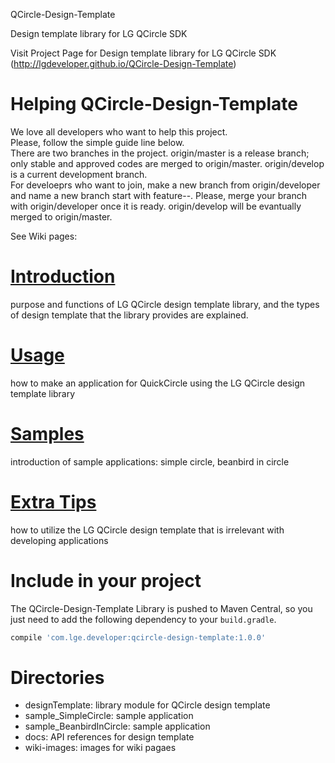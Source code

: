QCircle-Design-Template<P>
Design template library for LG QCircle SDK

 Visit Project Page for Design template library for LG QCircle SDK
 (http://lgdeveloper.github.io/QCircle-Design-Template)
  
 
# Helping QCircle-Design-Template
 
 We love all developers who want to help this project.<br>
 Please, follow the simple guide line below.<br>
 There are two branches in the project. origin/master is a release branch; only stable and approved codes are merged to origin/master.
 origin/develop is a current development branch. <br>
 For develoeprs who want to join, make a new branch from origin/developer and name a new branch start with feature--.
 Please, merge your branch with origin/developer once it is ready.
 origin/develop will be evantually merged to origin/master.
 
 

See Wiki pages:<p>
# [Introduction](https://github.com/LGDeveloper/QCircle-Design-Template/wiki/Introduction)
purpose and functions of LG QCircle design template library, and the types of design template that the library provides are explained. 

# [Usage](https://github.com/LGDeveloper/QCircle-Design-Template/wiki/Usage)
how to make an application for QuickCircle using the LG QCircle design template library

# [Samples](https://github.com/LGDeveloper/QCircle-Design-Template/wiki/Samples)
introduction of sample applications: simple circle, beanbird in circle

# [Extra Tips](https://github.com/LGDeveloper/QCircle-Design-Template/wiki/Extra-Tips)
how to utilize the LG QCircle design template that is irrelevant with developing applications

# Include in your project
The QCircle-Design-Template Library is pushed to Maven Central, so you just need to add the following dependency to your `build.gradle`.

```groovy
compile 'com.lge.developer:qcircle-design-template:1.0.0'
```

# Directories
- designTemplate: library module for QCircle design template
- sample_SimpleCircle: sample application 
- sample_BeanbirdInCircle: sample application
- docs: API references for design template
- wiki-images: images for wiki pagaes

